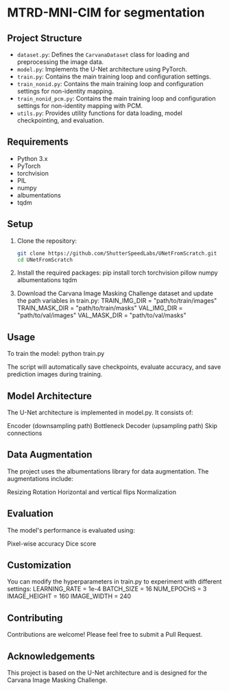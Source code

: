 # MTRD-MNI-CIM for segmentation

## Project Structure
- `dataset.py`: Defines the `CarvanaDataset` class for loading and preprocessing the image data.
- `model.py`: Implements the U-Net architecture using PyTorch.
- `train.py`: Contains the main training loop and configuration settings.
- `train_nonid.py`: Contains the main training loop and configuration settings for non-identity mapping.
- `train_nonid_pcm.py`: Contains the main training loop and configuration settings for non-identity mapping with PCM.
- `utils.py`: Provides utility functions for data loading, model checkpointing, and evaluation.


## Requirements

- Python 3.x
- PyTorch
- torchvision
- PIL
- numpy
- albumentations
- tqdm


## Setup

1. Clone the repository:
   ```bash
   git clone https://github.com/ShutterSpeedLabs/UNetFromScratch.git
   cd UNetFromScratch
2. Install the required packages:
   pip install torch torchvision pillow numpy albumentations tqdm

3. Download the Carvana Image Masking Challenge dataset and update the path variables in train.py:
   TRAIN_IMG_DIR = "path/to/train/images"
   TRAIN_MASK_DIR = "path/to/train/masks"
   VAL_IMG_DIR = "path/to/val/images"
   VAL_MASK_DIR = "path/to/val/masks"

## Usage
To train the model:
python train.py

The script will automatically save checkpoints, evaluate accuracy, and save prediction images during training.
## Model Architecture
The U-Net architecture is implemented in model.py. It consists of:

Encoder (downsampling path)
Bottleneck
Decoder (upsampling path)
Skip connections

## Data Augmentation
The project uses the albumentations library for data augmentation. The augmentations include:

Resizing
Rotation
Horizontal and vertical flips
Normalization

## Evaluation
The model's performance is evaluated using:

Pixel-wise accuracy
Dice score

## Customization
You can modify the hyperparameters in train.py to experiment with different settings:
LEARNING_RATE = 1e-4
BATCH_SIZE = 16
NUM_EPOCHS = 3
IMAGE_HEIGHT = 160
IMAGE_WIDTH = 240
## Contributing
Contributions are welcome! Please feel free to submit a Pull Request.
## Acknowledgements
This project is based on the U-Net architecture and is designed for the Carvana Image Masking Challenge.

